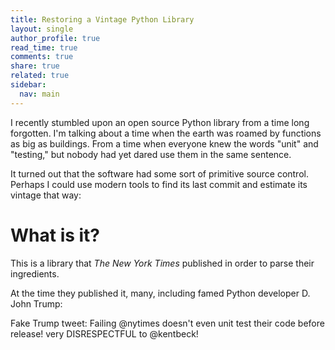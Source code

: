 ```yaml
---
title: Restoring a Vintage Python Library
layout: single
author_profile: true
read_time: true
comments: true
share: true
related: true
sidebar:
  nav: main
---
```


I recently stumbled upon an open source Python library from a time long forgotten. I'm talking about a time when the earth was roamed by functions as big as buildings. From a time when everyone knew the words "unit" and "testing," but nobody had yet dared use them in the same sentence.

It turned out that the software had some sort of primitive source control. Perhaps I could use modern tools to find its last commit and estimate its vintage that way:

# What is it?

This is a library that *The New York Times* published in order to parse their ingredients.

At the time they published it, many, including famed Python developer D. John Trump:

Fake Trump tweet: Failing @nytimes doesn't even unit test their code before release! very DISRESPECTFUL to @kentbeck!


